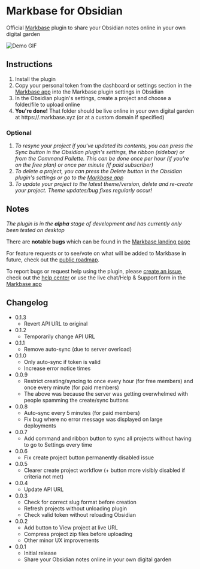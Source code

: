 # Markbase for Obsidian

Official [Markbase](https://markbase.xyz) plugin to share your Obsidian notes online in your own digital garden

![Demo GIF](./src/assets/demo.gif)

## Instructions

1. Install the plugin 
2. Copy your personal token from the dashboard or settings section in the [Markbase app](https://app.markbase.xyz) into the Markbase plugin settings in Obsidian
3. In the Obsidian plugin's settings, create a project and choose a folder/file to upload online
4. **You're done!** That folder should be live online in your own digital garden at https://<project-slug>.markbase.xyz (or at a custom domain if specified)

### Optional

1. *To resync your project if you've updated its contents, you can press the Sync button in the Obsidian plugin's settings, the ribbon (sidebar) or from the Command Pallette. This can be done once per hour (if you're on the free plan) or once per minute (if paid subscriber)*
2. *To delete a project, you can press the Delete button in the Obsidian plugin's settings or go to the [Markbase app](https://app.markbase.xyz)*
3. *To update your project to the latest theme/version, delete and re-create your project. Theme updates/bug fixes regularly occur!*

## Notes

*The plugin is in the **alpha** stage of development and has currently only been tested on desktop*

There are **notable bugs** which can be found in the [Markbase landing page](https://markbase.xyz)

For feature requests or to see/vote on what will be added to Markbase in future, check out the [public roadmap](https://markbase.featurebase.app/).

To report bugs or request help using the plugin, please [create an issue](https://github.com/markbaseteam/obsidian-markbase), check out the [help center](https://markbase.tawk.help/) or use the live chat/Help & Support form in the [Markbase app](https://app.markbase.xyz)

## Changelog

- 0.1.3
  - Revert API URL to original
- 0.1.2
  - Temporarily change API URL
- 0.1.1
  - Remove auto-sync (due to server overload)
- 0.1.0
  - Only auto-sync if token is valid
  - Increase error notice times
- 0.0.9
  - Restrict creating/syncing to once every hour (for free members) and once every  minute (for paid members)
  - The above was because the server was getting overwhelmed with people spamming the create/sync buttons
- 0.0.8
  - Auto-sync every 5 minutes (for paid members)
  - Fix bug where no error message was displayed on large deployments
- 0.0.7
  - Add command and ribbon button to sync all projects without having to go to Settings every time
- 0.0.6
  - Fix create project button permanently disabled issue
- 0.0.5
  - Clearer create project workflow (+ button more visibly disabled if criteria not met)
- 0.0.4
  - Update API URL
- 0.0.3
  - Check for correct slug format before creation
  - Refresh projects without unloading plugin
  - Check valid token without reloading Obsidian
- 0.0.2
  - Add button to View project at live URL
  - Compress project zip files before uploading
  - Other minor UX improvements
- 0.0.1
  - Initial release
  - Share your Obsidian notes online in your own digital garden
